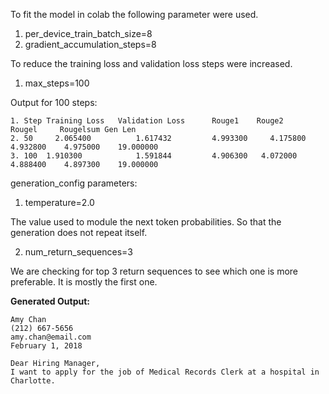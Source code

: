 To fit the model in colab the following parameter were used.

1. per_device_train_batch_size=8
2. gradient_accumulation_steps=8

To reduce the training loss and validation loss steps were increased.

1. max_steps=100


Output for 100 steps:

```
1. Step	Training Loss	Validation Loss	     Rouge1	   Rouge2	   Rougel	  Rougelsum	Gen Len
2. 50	  2.065400	        1.617432	     4.993300	  4.175800	4.932800	4.975000	19.000000
3. 100	1.910300	        1.591844	     4.906300  	4.072000	4.888400	4.897300	19.000000
```

generation_config parameters:

1. temperature=2.0

 The value used to module the next token probabilities. So that the generation does not repeat itself.

2. num_return_sequences=3

We are checking for top 3 return sequences to see which one is more preferable. It is mostly the first one.


**Generated Output:**

```
Amy Chan 
(212) 667-5656 
amy.chan@email.com 
February 1, 2018 

Dear Hiring Manager, 
I want to apply for the job of Medical Records Clerk at a hospital in Charlotte.
```
